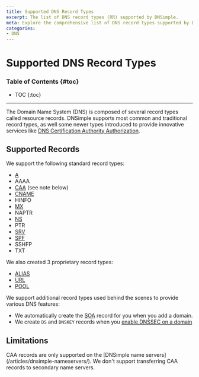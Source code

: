 ```yaml
---
title: Supported DNS Record Types
excerpt: The list of DNS record types (RR) supported by DNSimple.
meta: Explore the comprehensive list of DNS record types supported by DNSimple, including A, AAAA, CNAME, MX, and more, to enhance your domain management experience.
categories:
- DNS
---
```


# Supported DNS Record Types

### Table of Contents {#toc}

* TOC
{:toc}

---

The Domain Name System (DNS) is composed of several record types called resource records. DNSimple supports most common and traditional record types, as well some newer types introduced to provide innovative services like [DNS Certification Authority Authorization](/articles/caa-record/).


## Supported Records

We support the following standard record types:

- [A](/articles/a-record/)
- AAAA
- [CAA](/articles/caa-record/) (see note below)
- [CNAME](/articles/cname-record/)
- HINFO
- [MX](/articles/mx-record/)
- NAPTR
- [NS](/articles/ns-record/)
- PTR
- [SRV](/articles/srv-record/)
- [SPF](/articles/spf-record/)
- SSHFP
- TXT

We also created 3 proprietary record types:

- [ALIAS](/articles/alias-record/)
- [URL](/articles/url-record/)
- [POOL](/articles/pool-record/)

We support additional record types used behind the scenes to provide various DNS features:

- We automatically create the [SOA](/articles/soa-record/) record for you when you add a domain.
- We create `DS` and `DNSKEY` records when you [enable DNSSEC on a domain](/articles/dnssec/)


## Limitations

<note>
CAA records are only supported on the [DNSimple name servers](/articles/dnsimple-nameservers/). We don't support transferring CAA records to secondary name servers.
</note>
